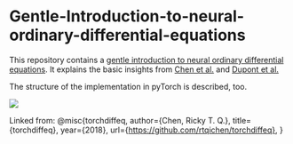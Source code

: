 # Gentle-Introduction-to-neural-ordinary-differential-equations

This repository contains a [gentle introduction to neural ordinary differential equations](neuralODE.md).
It explains the basic insights from [Chen et al.](https://arxiv.org/abs/1806.07366) and [Dupont et al.](https://arxiv.org/abs/1904.01681)

The structure of the implementation in pyTorch is described, too.

![](https://github.com/rtqichen/torchdiffeq/blob/master/assets/ode_demo.gif)

Linked from:
@misc{torchdiffeq,
	author={Chen, Ricky T. Q.},
	title={torchdiffeq},
	year={2018},
	url={https://github.com/rtqichen/torchdiffeq},
}
